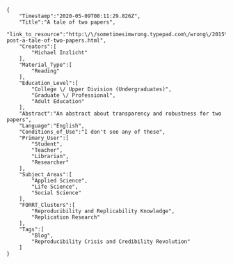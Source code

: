 
    {
        "Timestamp":"2020-05-09T08:11:29.826Z",
        "Title":"A tale of two papers",
        "link_to_resource":"http:\/\/sometimesimwrong.typepad.com\/wrong\/2015\/11\/guest-post-a-tale-of-two-papers.html",
        "Creators":[
            "Michael Inzlicht"
        ],
        "Material_Type":[
            "Reading"
        ],
        "Education_Level":[
            "College \/ Upper Division (Undergraduates)",
            "Graduate \/ Professional",
            "Adult Education"
        ],
        "Abstract":"An abstract about transparency and robustness for two papers",
        "Language":"English",
        "Conditions_of_Use":"I don't see any of these",
        "Primary_User":[
            "Student",
            "Teacher",
            "Librarian",
            "Researcher"
        ],
        "Subject_Areas":[
            "Applied Science",
            "Life Science",
            "Social Science"
        ],
        "FORRT_Clusters":[
            "Reproducibility and Replicability Knowledge",
            "Replication Research"
        ],
        "Tags":[
            "Blog",
            "Reproducibility Crisis and Credibility Revolution"
        ]
    }
